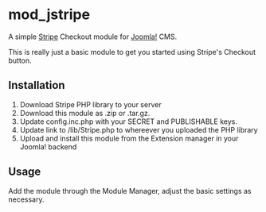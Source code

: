 mod_jstripe
===========

A simple <a href="https://stripe.com/">Stripe</a> Checkout module for <a href="http://joomla.org/">Joomla!</a> CMS.

This is really just a basic module to get you started using Stripe's Checkout button.

## Installation

1. Download Stripe PHP library to your server
2. Download this module as .zip or .tar.gz.
3. Update config.inc.php with your SECRET and PUBLISHABLE keys. 
4. Update link to /lib/Stripe.php to whereever you uploaded the PHP library
5. Upload and install this module from the Extension manager in your Joomla! backend

## Usage
Add the module through the Module Manager, adjust the basic settings as necessary.
